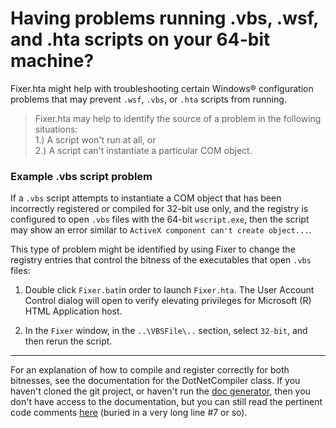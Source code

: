 
# Having problems running .vbs, .wsf, and .hta scripts on your 64-bit machine?

Fixer.hta might help with troubleshooting certain Windows&reg; configuration problems that may prevent `.wsf`, `.vbs`, or `.hta` scripts from running.  

> Fixer.hta may help to identify the source of a problem in the following situations:  
> 1.) A script won't run at all, or  
> 2.) A script can't instantiate a particular COM object.  

### Example .vbs script problem

If a `.vbs` script attempts to instantiate a COM object that has been incorrectly registered or compiled for 32-bit use only, and the registry is configured to open `.vbs` files with the 64-bit `wscript.exe`, then the script may show an error similar to `ActiveX component can't create object...`.  

This type of problem might be identified by using Fixer to change the registry entries that control the bitness of the executables that open `.vbs` files:  
 
1) Double click `Fixer.bat`in order to launch `Fixer.hta`. The User Account Control dialog will open to verify elevating privileges for Microsoft (R) HTML Application host.  

2) In the `Fixer` window, in the `..\VBSFile\..` section, select `32-bit`, and then rerun the script.  

---

For an explanation of how to compile and register correctly for both bitnesses, see the documentation for the DotNetCompiler class. If you haven't cloned the git project, or haven't run the [doc generator](https://github.com/koswald/VBScript/blob/master/examples/documentation%20generator/Generate-the-docs.vbs), then you don't have access to the documentation, but you can still read the pertinent code comments [here](https://github.com/koswald/VBScript/blob/master/class/DotNetCompiler.vbs) (buried in a very long line #7 or so).
